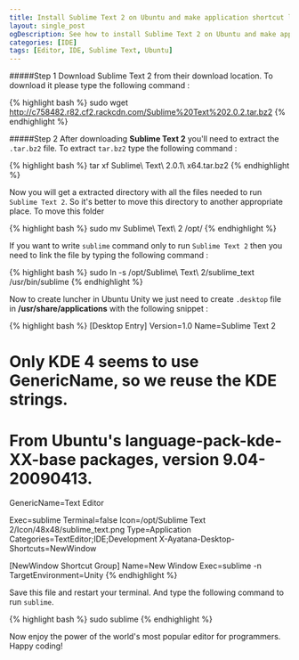 ```yaml
---
title: Install Sublime Text 2 on Ubuntu and make application shortcut luncher
layout: single_post
ogDescription: See how to install Sublime Text 2 on Ubuntu and make application luncher. The best lightweight editor for programmers. Try it and you will love it. Happy coding!
categories: [IDE]
tags: [Editor, IDE, Sublime Text, Ubuntu]
---
```

#####Step 1
Download Sublime Text 2 from their download location. To download it please type the following command &#58;

{% highlight bash %}
sudo wget http://c758482.r82.cf2.rackcdn.com/Sublime%20Text%202.0.2.tar.bz2
{% endhighlight %}

#####Step 2
After downloading **Sublime Text 2** you'll need to extract the `.tar.bz2` file. To extract `tar.bz2` type the following command &#58;

{% highlight bash %}
tar xf Sublime\ Text\ 2.0.1\ x64.tar.bz2
{% endhighlight %}

Now you will get a extracted directory with all the files needed to run `Sublime Text 2`. So it's better to move this directory to another appropriate place. To move this folder

{% highlight bash %}
sudo mv Sublime\ Text\ 2 /opt/
{% endhighlight %}

If you want to write `sublime` command only to run `Sublime Text 2` then you need to link the file by typing the following command &#58;

{% highlight bash %}
sudo ln -s /opt/Sublime\ Text\ 2/sublime_text /usr/bin/sublime
{% endhighlight %}

Now to create luncher in Ubuntu Unity we just need to create `.desktop` file in **/usr/share/applications** with the following snippet &#58;


{% highlight bash %}
[Desktop Entry]
Version=1.0
Name=Sublime Text 2
# Only KDE 4 seems to use GenericName, so we reuse the KDE strings.
# From Ubuntu's language-pack-kde-XX-base packages, version 9.04-20090413.
GenericName=Text Editor

Exec=sublime
Terminal=false
Icon=/opt/Sublime Text 2/Icon/48x48/sublime_text.png
Type=Application
Categories=TextEditor;IDE;Development
X-Ayatana-Desktop-Shortcuts=NewWindow

[NewWindow Shortcut Group]
Name=New Window
Exec=sublime -n
TargetEnvironment=Unity
{% endhighlight %}

Save this file and restart your terminal. And type the following command to run `sublime`.

{% highlight bash %}
sudo sublime
{% endhighlight %}

Now enjoy the power of the world's most popular editor for programmers. Happy coding!